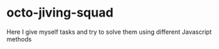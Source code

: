 # octo-jiving-squad
Here I give myself tasks and try to solve them using different Javascript methods
